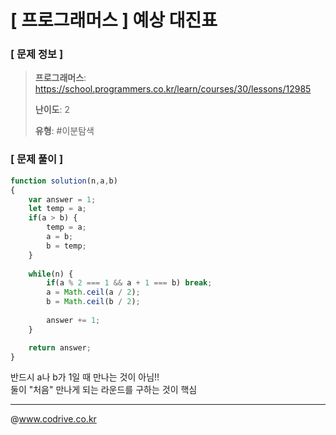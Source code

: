 # [ 프로그래머스 ] 예상 대진표

### [ 문제 정보 ]
> **프로그래머스**: https://school.programmers.co.kr/learn/courses/30/lessons/12985
> 
> **난이도**: 2
>
> **유형**: #이분탐색


### [ 문제 풀이 ]
```JavaScript
function solution(n,a,b)
{
    var answer = 1;
    let temp = a;
    if(a > b) {
        temp = a;
        a = b;
        b = temp;
    }
    
    while(n) {
        if(a % 2 === 1 && a + 1 === b) break;
        a = Math.ceil(a / 2);
        b = Math.ceil(b / 2);
        
        answer += 1;   
    }

    return answer;
}
```
반드시 a나 b가 1일 때 만나는 것이 아님!!<br>둘이 "처음" 만나게 되는 라운드를 구하는 것이 핵심


---
@www.codrive.co.kr